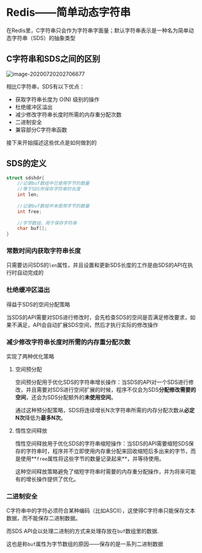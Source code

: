 # Redis——简单动态字符串

在Redis里，C字符串只会作为字符串字面量；默认字符串表示是一种名为简单动态字符串（SDS）的抽象类型

## C字符串和SDS之间的区别

![image-20200720202706677](http://java-guide.oss-cn-hangzhou.aliyuncs.com/typora/20200720202709-969883.png)

相比C字符串，SDS有以下优点：

* 获取字符串长度为 O(N) 级别的操作
* 杜绝缓冲区溢出
* 减少修改字符串长度时所需的内存重分配次数
* 二进制安全
* 兼容部分C字符串函数

接下来开始描述这些优点是如何做到的

## SDS的定义

```c
struct sdshdr{
    //记录buf数组中已使用字节的数量
    //等于SDS所保存字符串的长度
    int len;
    
    //记录buf数组中未使用字节的数量
    int free;
    
    //字节数组，用于保存字符串
    char buf[];
}
```

### 常数时间内获取字符串长度

只需要访问SDS的`len`属性，并且设置和更新SDS长度的工作是由SDS的API在执行时自动完成的

### 杜绝缓冲区溢出

得益于SDS的空间分配策略

当SDS的API需要对SDS进行修改时，会先检查SDS的空间是否满足修改要求，如果不满足，API会自动扩展SDS空间，然后才执行实际的修改操作

### 减少修改字符串长度时所需的内存重分配次数

实现了两种优化策略

1. 空间预分配

   空间预分配用于优化SDS的字符串增长操作：当SDS的API对一个SDS进行修改，并且需要对SDS进行空间扩展的时候，程序不仅会为SDS**分配修改需要的空间**，还会为SDS分配额外的**未使用空间**。

   通过这种预分配策略，SDS将连续增长N次字符串所需的内存分配次数从**必定N次**降低为**最多N次**。

1. 惰性空间释放

   惰性空间释放用于优化SDS的字符串缩短操作：当SDS的API需要缩短SDS保存的字符串时，程序并不立即使用内存重分配来回收缩短后多出来的字节，而是使用**`free`属性将这些字节的数量记录起来**，并等待使用。

   这种空间释放策略避免了缩短字符串时需要的内存重分配操作，并为将来可能有的增长操作提供了优化。

### 二进制安全

C字符串中的字符必须符合某种编码（比如ASCII），这使得C字符串只能保存文本数据，而不能保存二进制数据。

而SDS API会以处理二进制的方式来处理存放在`buf`数组里的数据.

这也是称`buf`属性为字节数组的原因——保存的是一系列二进制数据